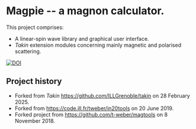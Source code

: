 # Magpie -- a magnon calculator.

This project comprises:
  - A linear-spin wave library and graphical user interface.
  - *Takin* extension modules concerning mainly magnetic and polarised scattering.

[![DOI](https://zenodo.org/badge/DOI/10.5281/zenodo.4117437.svg)](https://doi.org/10.5281/zenodo.4117437)


## Project history

  - Forked from *Takin* https://github.com/ILLGrenoble/takin on 28 February 2025.
  - Forked from https://code.ill.fr/tweber/in20tools on 20 June 2019.
  - Forked project from https://github.com/t-weber/magtools on 8 November 2018.
